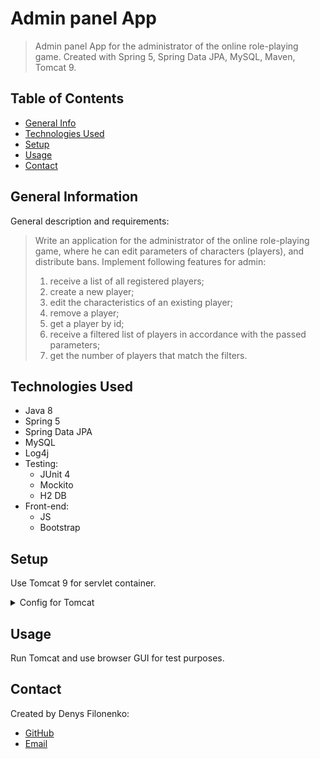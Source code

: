 # Admin panel App
> Admin panel App for the administrator of the online role-playing game. Created with Spring 5, Spring Data JPA, MySQL, Maven, Tomcat 9.

## Table of Contents
* [General Info](#general-information)
* [Technologies Used](#technologies-used)
* [Setup](#setup)
* [Usage](#usage)
* [Contact](#contact)

## General Information
General description and requirements:

>Write an application for the administrator of the online role-playing game, where he can edit
parameters of characters (players), and distribute bans. Implement following features for admin:
>1. receive a list of all registered players;
>2. create a new player;
>3. edit the characteristics of an existing player;
>4. remove a player;
>5. get a player by id;
>6. receive a filtered list of players in accordance with the passed parameters;
>7. get the number of players that match the filters.

## Technologies Used
- Java 8
- Spring 5
- Spring Data JPA
- MySQL
- Log4j
- Testing:
    - JUnit 4
    - Mockito
    - H2 DB
- Front-end:
  - JS
  - Bootstrap

## Setup
Use Tomcat 9 for servlet container.
<details>
  <summary>Config for Tomcat</summary>

[config_img1](https://ibb.co/KDM11WP)

[config_img2](https://ibb.co/MhFcFnS)
</details>


## Usage
Run Tomcat and use browser GUI for test purposes.

## Contact
Created by Denys Filonenko:
- [GitHub](https://github.com/DenysFlnk)
- [Email](mailto:filonenko.denys94@gmail.com)